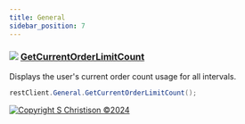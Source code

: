 ```yaml
---
title: General
sidebar_position: 7
---
```


### ![](https://i.imgur.com/xn2XyYw.png) [GetCurrentOrderLimitCount](https://developers.binance.com/docs/binance-spot-api-docs/rest-api#query-current-order-count-usage-trade)

Displays the user's current order count usage for all intervals.

```cs
restClient.General.GetCurrentOrderLimitCount();
```

[![Copyright S Christison ©2024](https://i.imgur.com/JfsfrPD.png)](https://www.nuget.org/profiles/Samuel)